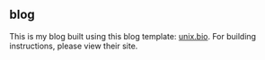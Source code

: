 ## blog

This is my blog built using this blog template: [unix.bio](https://github.com/unix/unix.bio). For building instructions, please view their site.